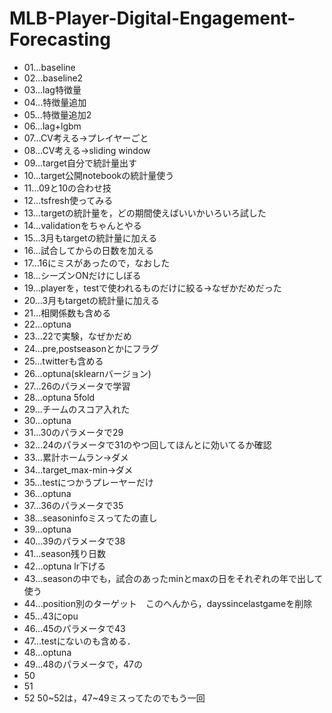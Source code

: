 # MLB-Player-Digital-Engagement-Forecasting

- 01…baseline
- 02…baseline2
- 03…lag特徴量
- 04…特徴量追加
- 05…特徴量追加2
- 06…lag+lgbm
- 07…CV考える→プレイヤーごと
- 08…CV考える→sliding window
- 09…target自分で統計量出す
- 10…target公開notebookの統計量使う
- 11…09と10の合わせ技
- 12…tsfresh使ってみる
- 13…targetの統計量を，どの期間使えばいいかいろいろ試した
- 14…validationをちゃんとやる
- 15…3月もtargetの統計量に加える
- 16…試合してからの日数を加える
- 17…16にミスがあったので，なおした
- 18…シーズンONだけにしぼる
- 19…playerを，testで使われるものだけに絞る→なぜかだめだった
- 20…3月もtargetの統計量に加える
- 21…相関係数も含める
- 22…optuna
- 23…22で実験，なぜかだめ
- 24…pre,postseasonとかにフラグ
- 25…twitterも含める
- 26…optuna(sklearnバージョン)
- 27…26のパラメータで学習
- 28…optuna 5fold
- 29…チームのスコア入れた
- 30…optuna
- 31…30のパラメータで29
- 32…24のパラメータで31のやつ回してほんとに効いてるか確認
- 33…累計ホームラン→ダメ
- 34…target_max-min→ダメ
- 35…testにつかうプレーヤーだけ
- 36…optuna
- 37…36のパラメータで35
- 38…seasoninfoミスってたの直し
- 39…optuna
- 40…39のパラメータで38
- 41…season残り日数
- 42…optuna lr下げる
- 43…seasonの中でも，試合のあったminとmaxの日をそれぞれの年で出して使う
- 44…position別のターゲット　このへんから，dayssincelastgameを削除
- 45…43にopu
- 46…45のパラメータで43
- 47…testにないのも含める．
- 48…optuna
- 49…48のパラメータで，47の
- 50
- 51
- 52 50~52は，47~49ミスってたのでもう一回
